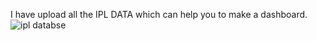 I have upload all the IPL DATA which can help you to make a dashboard.
![ipl databse](https://github.com/yadavsaurabb/IPL-DATASET/assets/123186253/8581268a-b270-43c7-8470-9c8ca96611e4)
